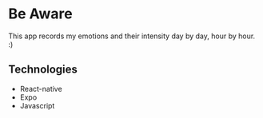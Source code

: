 # Be Aware

This app records my emotions and their intensity day by day, hour by hour.  :) 


## Technologies 

* React-native
* Expo
* Javascript

